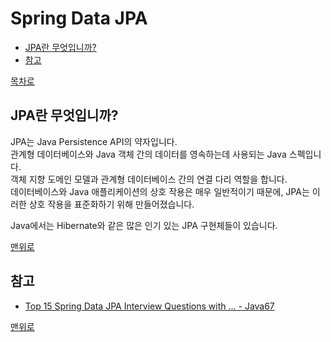 # Spring Data JPA
* [JPA란 무엇입니까?]()
* [참고](#참고)

[목차로](https://github.com/smpark1020/tech-interview#%EB%AA%A9%EC%B0%A8)

## JPA란 무엇입니까?
JPA는 Java Persistence API의 약자입니다.   
관계형 데이터베이스와 Java 객체 간의 데이터를 영속하는데 사용되는 Java 스펙입니다.   
객체 지향 도메인 모델과 관계형 데이터베이스 간의 연결 다리 역할을 합니다.   
데이터베이스와 Java 애플리케이션의 상호 작용은 매우 일반적이기 때문에, JPA는 이러한 상호 작용을 표준화하기 위해 만들어졌습니다.   

Java에서는 Hibernate와 같은 많은 인기 있는 JPA 구현체들이 있습니다.   

[맨위로]()

## 참고
* [Top 15 Spring Data JPA Interview Questions with ... - Java67](https://www.java67.com/2021/01/spring-data-jpa-interview-questions-answers-java.html)

[맨위로]()
